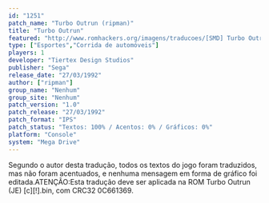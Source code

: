 ```yaml
---
id: "1251"
patch_name: "Turbo Outrun (ripman)"
title: "Turbo Outrun"
featured: "http://www.romhackers.org/imagens/traducoes/[SMD] Turbo Outrun - 1.png"
type: ["Esportes","Corrida de automóveis"]
players: 1
developer: "Tiertex Design Studios"
publisher: "Sega"
release_date: "27/03/1992"
author: ["ripman"]
group_name: "Nenhum"
group_site: "Nenhum"
patch_version: "1.0"
patch_release: "27/03/1992"
patch_format: "IPS"
patch_status: "Textos: 100% / Acentos: 0% / Gráficos: 0%"
platform: "Console"
system: "Mega Drive"
---
```


Segundo o autor desta tradução, todos os textos do jogo foram traduzidos, mas não foram acentuados, e nenhuma mensagem em forma de gráfico foi editada.ATENÇÃO:Esta tradução deve ser aplicada na ROM Turbo Outrun (JE) [c][!].bin, com CRC32 0C661369.